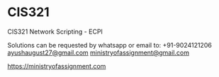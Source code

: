 # CIS321
CIS321 Network Scripting - ECPI

Solutions can be requested by whatsapp or email to:
+91-9024121206
ayushaugust27@gmail.com
ministryofassignment@gmail.com

https://ministryofassignment.com
